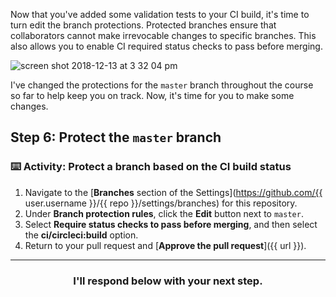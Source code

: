 Now that you've added some validation tests to your CI build, it's time to turn edit the branch protections. Protected branches ensure that collaborators cannot make irrevocable changes to specific branches. This also allows you to enable CI required status checks to pass before merging.

![screen shot 2018-12-13 at 3 32 04 pm](https://user-images.githubusercontent.com/6351798/49971616-4baa7780-feec-11e8-950e-cce1985531d9.png)

I've changed the protections for the `master` branch throughout the course so far to help keep you on track. Now, it's time for you to make some changes.

## Step 6: Protect the `master` branch

### :keyboard: Activity: Protect a branch based on the CI build status

1. Navigate to the [**Branches** section of the Settings](https://github.com/{{ user.username }}/{{ repo }}/settings/branches) for this repository.
1. Under **Branch protection rules**, click the **Edit** button next to `master`.
1. Select **Require status checks to pass before merging**, and then select the **ci/circleci:build** option.
1. Return to your pull request and [**Approve the pull request**]({{ url }}).

<hr>
<h3 align="center">I'll respond below with your next step.</h3>
